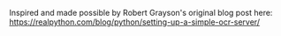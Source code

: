 Inspired and made possible by Robert Grayson's original blog post here: https://realpython.com/blog/python/setting-up-a-simple-ocr-server/
